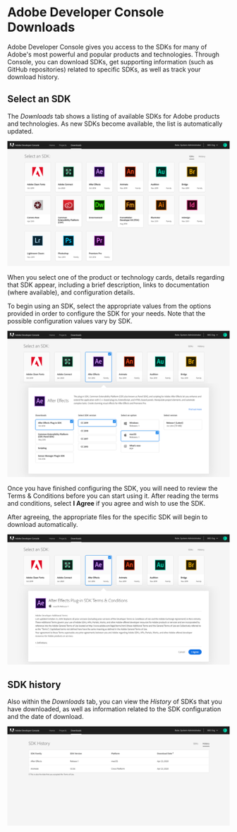 # Adobe Developer Console Downloads

Adobe Developer Console gives you access to the SDKs for many of Adobe's most powerful and popular products and technologies. Through Console, you can download SDKs, get supporting information (such as GitHub repositories) related to specific SDKs, as well as track your download history. 

## Select an SDK

The *Downloads* tab shows a listing of available SDKs for Adobe products and technologies. As new SDKs become available, the list is automatically updated.

![Downloads](images/downloads.png)

When you select one of the product or technology cards, details regarding that SDK appear, including a brief description, links to documentation (where available), and configuration details.

To begin using an SDK, select the appropriate values from the options provided in order to configure the SDK for your needs. Note that the possible configuration values vary by SDK.

![Selecting an SDK](images/download-details.png)

Once you have finished configuring the SDK, you will need to review the Terms & Conditions before you can start using it. After reading the terms and conditions, select **I Agree** if you agree and wish to use the SDK.

After agreeing, the appropriate files for the specific SDK will begin to download automatically.

![Accept the Terms & Conditions](images/download-terms-conditions.png)

## SDK history

Also within the *Downloads* tab, you can view the *History* of SDKs that you have downloaded, as well as information related to the SDK configuration and the date of download.

![](images/download-sdk-history.png)
